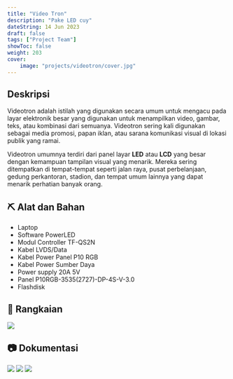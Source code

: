 ```yaml
---
title: "Video Tron"
description: "Pake LED cuy"
dateString: 14 Jun 2023
draft: false
tags: ["Project Team"]
showToc: false
weight: 203
cover:
    image: "projects/videotron/cover.jpg"
--- 
```



## Deskripsi
Videotron adalah istilah yang digunakan secara umum untuk mengacu pada layar elektronik besar yang digunakan untuk menampilkan video, gambar, teks, atau kombinasi dari semuanya. Videotron sering kali digunakan sebagai media promosi, papan iklan, atau sarana komunikasi visual di lokasi publik yang ramai.

Videotron umumnya terdiri dari panel layar **LED** atau **LCD** yang besar dengan kemampuan tampilan visual yang menarik. Mereka sering ditempatkan di tempat-tempat seperti jalan raya, pusat perbelanjaan, gedung perkantoran, stadion, dan tempat umum lainnya yang dapat menarik perhatian banyak orang.

## ⛏️ Alat dan Bahan
- Laptop
- Software PowerLED
- Modul Controller TF-QS2N
- Kabel LVDS/Data
- Kabel Power Panel P10 RGB
- Kabel Power Sumber Daya
- Power supply 20A 5V
- Panel P10RGB-3535(2727)-DP-4S-V-3.0
- Flashdisk 

## 📐 Rangkaian
![](/projects/videotron/rangkaian.jpg)

## 📷︎ Dokumentasi
![](/projects/videotron/1.png) 
![](/projects/videotron/3.jpg)
![](/projects/videotron/4.jpg)
